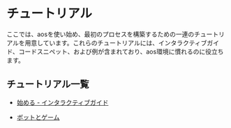 # チュートリアル

ここでは、aosを使い始め、最初のプロセスを構築するための一連のチュートリアルを用意しています。これらのチュートリアルには、インタラクティブガイド、コードスニペット、および例が含まれており、aos環境に慣れるのに役立ちます。

## チュートリアル一覧

- [始める - インタラクティブガイド](begin/index)

- [ボットとゲーム](bots-and-games/index)
